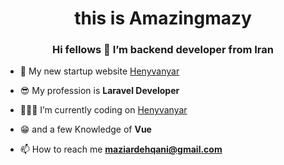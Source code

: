 <h1 align="center">this is Amazingmazy</h1>
<h3 align="center">Hi fellows 👋 I’m backend developer from Iran </></h3>

- 🏢 My new startup website [Henyvanyar](heyvanyar.com)

- 😎 My profession is **Laravel Developer**

- 👨🏻‍💻 I’m currently coding on [Henyvanyar](heyvanyar.com)

- 😁 and a few Knowledge of **Vue**

- 📫 How to reach me **maziardehqani@gmail.com**


